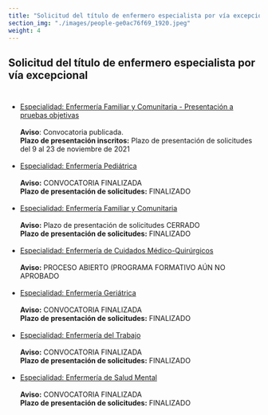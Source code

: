```yaml
---
title: "Solicitud del título de enfermero especialista por vía excepcional"
section_img: "./images/people-ge0ac76f69_1920.jpeg"
weight: 4
---
```

## Solicitud del título de enfermero especialista por vía excepcional<br><br>
<ul>
<li><a href="{{<siteurl>}}sistema-universitario/gestion-de-titulos-universitarios/titulos-universitarios/otros-procedimientos/titulo-enfermero/enfermeria-familiar-presentacion-prueba/">Especialidad: Enfermería Familiar y Comunitaria - Presentación a pruebas objetivas</a>
<br><br>
<b>Aviso</b>: Convocatoria publicada.<br>
<b>Plazo de presentación inscritos:</b> Plazo de presentación de solicitudes del 9 al 23 de noviembre de 2021  <br><br>
</li>
<li><a href="{{<siteurl>}}sistema-universitario/gestion-de-titulos-universitarios/titulos-universitarios/otros-procedimientos/titulo-enfermero/enfermeria-pediatrica/">Especialidad: Enfermería Pediátrica</a><br><br>
<b>Aviso:</b> CONVOCATORIA FINALIZADA<br>
<b>Plazo de presentación de solicitudes:</b> FINALIZADO  <br><br>
 </li>
<li><a href="{{<siteurl>}}sistema-universitario/gestion-de-titulos-universitarios/titulos-universitarios/otros-procedimientos/titulo-enfermero/enfermeria-familiar-comunitaria/">Especialidad: Enfermería Familiar y Comunitaria</a><br><br>
<b>Aviso:</b> Plazo de presentación de solicitudes CERRADO<br>
<b>Plazo de presentación de solicitudes:</b> FINALIZADO <br><br>
</li>
<li><a href="{{<siteurl>}}sistema-universitario/gestion-de-titulos-universitarios/titulos-universitarios/otros-procedimientos/titulo-enfermero/enfermeria-cuidados-medicos-quirurjicos/">Especialidad: Enfermería de Cuidados Médico-Quirúrgicos</a><br><br>
<b>Aviso:</b> PROCESO ABIERTO (PROGRAMA FORMATIVO AÚN NO APROBADO <br><br>
</li>
<li><a href="{{<siteurl>}}sistema-universitario/gestion-de-titulos-universitarios/titulos-universitarios/otros-procedimientos/titulo-enfermero/">Especialidad: Enfermería Geriátrica</a><br><br>
<b>Aviso:</b> CONVOCATORIA FINALIZADA<br>
<b>Plazo de presentación de solicitudes:</b> FINALIZADO <br><br> </li>
<li><a href="{{<siteurl>}}sistema-universitario/gestion-de-titulos-universitarios/titulos-universitarios/otros-procedimientos/titulo-enfermero/">Especialidad: Enfermería del Trabajo</a><br><br>
<b>Aviso:</b> CONVOCATORIA FINALIZADA<br>
<b>Plazo de presentación de solicitudes:</b> FINALIZADO  <br><br></li>
<li><a href="{{<siteurl>}}sistema-universitario/gestion-de-titulos-universitarios/titulos-universitarios/otros-procedimientos/titulo-enfermero/">Especialidad: Enfermería de Salud Mental</a><br><br>
<b>Aviso:</b> CONVOCATORIA FINALIZADA<br>
<b>Plazo de presentación de solicitudes:</b> FINALIZADO  <br><br></li>
</ul>
